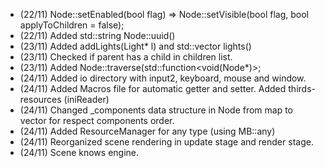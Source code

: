 - (22/11) Node::setEnabled(bool flag) => Node::setVisible(bool flag, bool applyToChildren = false);
- (22/11) Added std::string Node::uuid()
- (23/11) Added addLights(Light* l) and std::vector<Light> lights()
- (23/11) Checked if parent has a child in children list.
- (23/11) Added Node::traverse(std::function<void(Node*)>;
- (24/11) Added io directory with input2, keyboard, mouse and window.
- (24/11) Added Macros file for automatic getter and setter. Added thirds-resources (iniReader)
- (24/11) Changed _components data structure in Node from map to vector for respect components order.
- (24/11) Added ResourceManager for any type (using MB::any)
- (24/11) Reorganized scene rendering in update stage and render stage.
- (24/11) Scene knows engine.